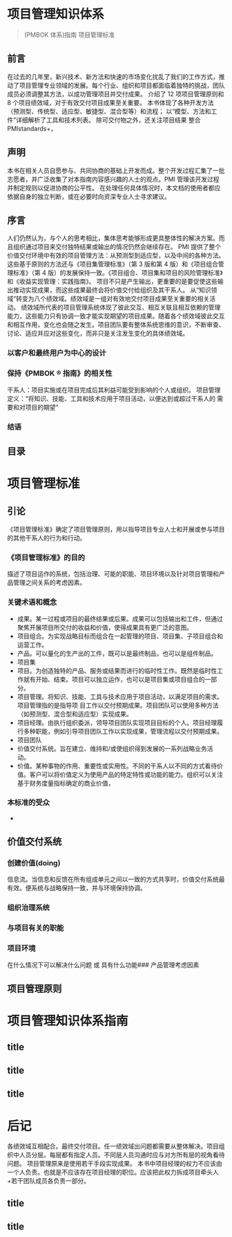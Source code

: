 # 项目管理知识体系

> (PMBOK 体系)指南
> 项目管理标准

## 前言

在过去的几年里，新兴技术、新方法和快速的市场变化扰乱了我们的工作方式，推动了项目管理专业领域的发展。每个行业、组织和项目都面临着独特的挑战，团队成员必须调整其方法，以成功管理项目并交付成果。
介绍了 12 项项目管理原则和 8 个项目绩效域，对于有效交付项目成果至关重要。
本书体现了各种开发方法（预测型、传统型、适应型、敏捷型、混合型等）和流程；
以“模型、方法和工件”详细解析了工具和技术列表。
除可交付物之外，还关注项目结果
整合 PMIstandards+，

## 声明

本书在相关人员自愿参与、共同协商的基础上开发而成。整个开发过程汇集了一批志愿者，并广泛收集了对本指南内容感兴趣的人士的观点。PMI 管理该开发过程并制定规则以促进协商的公平性。
在处理任何具体情况时，本文档的使用者都应依据自身的独立判断，或在必要时向资深专业人士寻求建议。

## 序言

人们仍然认为，与个人的思考相比，集体思考能够形成更具整体性的解决方案。而且组织通过项目来交付独特结果或输出的情况仍然会继续存在。
PMI 提供了整个价值交付环境中有效的项目管理方法：从预测型到适应型，以及中间的各种方法。这些基于原则的方法还与《项目集管理标准》（第 3 版和第 4 版）和《项目组合管理标准》（第 4 版）的发展保持一致。《项目组合、项目集和项目的风险管理标准》和《收益实现管理：实践指南》。
项目不只是产生输出，更重要的是要促使这些输出推动实现成果，而这些成果最终会将价值交付给组织及其干系人。
从“知识领域”转变为八个绩效域。绩效域是一组对有效地交付项目成果至关重要的相关活动。
绩效域所代表的项目管理系统体现了彼此交互、相互关联且相互依赖的管理能力，这些能力只有协调一致才能实现期望的项目成果。随着各个绩效域彼此交互和相互作用，变化也会随之发生。项目团队要有整体系统思维的意识，不断审查、讨论、适应并应对这些变化，而非只是关注发生变化的具体绩效域。

### 以客户和最终用户为中心的设计

### 保持《PMBOK ® 指南》的相关性

干系人：项目实施或在项目完成后其利益可能受到影响的个人或组织。
项目管理定义：“将知识、技能、工具和技术应用于项目活动，以便达到或超过干系人的
需要和对项目的期望”

### 结语

## 目录

# 项目管理标准

## 引论

《项目管理标准》确定了项目管理原则，用以指导项目专业人士和开展或参与项目的其他干系人的行为和行动。

### 《项目管理标准》的目的

描述了项目运作的系统，包括治理、可能的职能、项目环境以及针对项目管理和产品管理之间关系的考虑因素。

### 关键术语和概念

- 成果。某一过程或项目的最终结果或后果。成果可以包括输出和工件，但通过聚焦开展项目所交付的收益和价值，使得成果具有更广泛的意图。
- 项目组合。为实现战略目标而组合在一起管理的项目、项目集、子项目组合和运营工作。
- 产品。可以量化的生产出的工件，既可以是最终制品，也可以是组件制品。
- 项目集
- 项目。为创造独特的产品、服务或结果而进行的临时性工作。既然是临时性工作就有开始、结束。项目可以独立运作，也可以是项目集或项目组合的一部分。
- 项目管理。将知识、技能、工具与技术应用于项目活动，以满足项目的需求。项目管理指的是指导项
  目工作以交付预期成果。项目团队可以使用多种方法（如预测型、混合型和适应型）实现成果。
- 项目经理。由执行组织委派，领导项目团队实现项目目标的个人。项目经理履行多种职能，例如引导项目团队工作以实现成果，管理流程以交付预期成果。
- 项目团队
- 价值交付系统。旨在建立、维持和/或使组织得到发展的一系列战略业务活动。
- 价值。某种事物的作用、重要性或实用性。不同的干系人以不同的方式看待价值。客户可以将价值定义为使用产品的特定特性或功能的能力。组织可以关注基于财务度量指标确定的商业价值，

### 本标准的受众

-

## 价值交付系统

### 创建价值(doing)

信息流。当信息和反馈在所有组成单元之间以一致的方式共享时，价值交付系统最有效。便系统与战略保持一致，并与环境保持协调。

### 组织治理系统

### 与项目有关的职能

### 项目环境

在什么情况下可以解决什么问题
或
具有什么功能### 产品管理考虑因素

## 项目管理原则

# 项目管理知识体系指南

## title

## title

## title

# 后记

各绩效域互相配合。最终交付项目。任一绩效域出问题都需要从整体解决。项目组织中人员分层。每层都有指定人员。不同层人员沟通时应与对方所有层的视角看待问题。
项目管理原来是使用若干手段实现成果。
本书中项目经理的权力不应该由一个人负责。也就是不应该存在项目经理的职位。应该把此权力拆成项目牵头人+若干团队成员各负责一部分。

## title

## title
